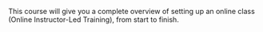 This course will give you a complete overview of setting up an online class (Online Instructor-Led Training), from start to finish.